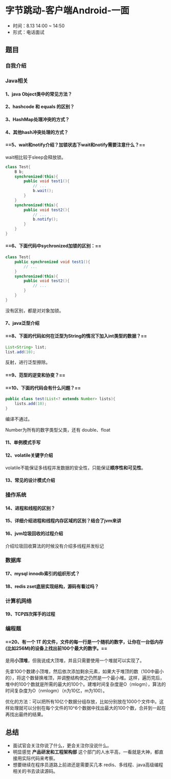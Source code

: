 # 字节跳动-客户端Android-一面

- 时间：8.13 14:00 ~ 14:50
- 形式：电话面试

## 题目

### 自我介绍

### Java相关

#### 1、java Object类中的常见方法？

#### 2、hashcode 和 equals 的区别？

#### 3、HashMap处理冲突的方式？

#### 4、其他hash冲突处理的方式？

#### ==5、wait和notify介绍？加锁状态下wait和notify需要注意什么？==

wait相比较于sleep会释放锁。

```java
class Test{
    B b;
    synchronized(this){
        public void test1(){
            // ...
            b.wait();
        }
    }
    synchronized(this){
        public void test2(){
            // ...
            b.notify();
        }
    }
}
```

#### ==6、下面代码中sychronized加锁的区别：==

```java
class Test{
    public synchronized void test1(){
        // ...
    }
    synchronized(this){
        public void test2(){
            // ...
        }
    }
}
```

没有区别，都是对对象加锁。

#### 7、java泛型介绍

#### ==8、下面的代码如何在泛型为String的情况下加入int类型的数据？==

```java
List<String> list;
list.add(10);
```

反射，进行泛型擦除。

#### ==9、范型的逆变和协变？==

#### ==10、下面的代码会有什么问题？==

```java
public class test(List<? extends Number> lists){
    lists.add(10);
}
```

编译不通过。

Number为所有的数字类型父类，还有 double、float

#### 11、单例模式手写

#### 12、volatile关键字介绍

volatile不能保证多线程并发数据的安全性，只能保证**顺序性和可见性**。

#### 13、常见的设计模式介绍

### 操作系统

#### 14、进程和线程的区别？

#### 15、详细介绍进程和线程内存区域的区别？结合了jvm来讲

#### 16、jvm垃圾回收的过程介绍

介绍垃圾回收算法的时候没有介绍多线程并发标记

### 数据库

#### 17、mysql innodb索引的组织形式？

#### 18、redis zset底层实现结构，源码有看过吗？

### 计算机网络

#### 19、TCP四次挥手的过程

### 编程题

#### ==20、有一个 1T 的文件，文件的每一行是一个随机的数字，让你在一台低内存(比如256M)的设备上找出前100个最大的数字。==

是用**小顶堆**，但我说成大顶堆，并且只需要使用一个堆就可以实现了。

先拿100个数建小顶堆，然后依次添加剩余元素，如果大于堆顶的数（100中最小的），将这个数替换堆顶，并调整结构使之仍然是一个最小堆。这样，遍历完后，堆中的100个数就是所需的最大的100个。建堆时间复杂度是O（mlogm），算法的时间复杂度为O（nmlogm）（n为10亿，m为100）。

优化的方法：可以把所有10亿个数据分组存放，比如分别放在1000个文件中。这样处理就可以分别在每个文件的10^6个数据中找出最大的100个数，合并到一起在再找出最终的结果。

## 总结

- 面试官会关注你说了什么，更会关注你没说什么。
- 明显感觉 **产品研发和工程架构部** 这个部门的人水平高，一看就是大神，都直接用实际代码来考察。
- 想要继续在程序员道路上前进还是需要买几本 redis、多线程、java高级编程相关的书去读读源码。


